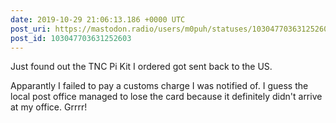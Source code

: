 ```yaml
---
date: 2019-10-29 21:06:13.186 +0000 UTC
post_uri: https://mastodon.radio/users/m0puh/statuses/103047703631252603
post_id: 103047703631252603
---
```

Just found out the TNC Pi Kit I ordered got sent back to the US.

Apparantly I failed to pay a customs charge I was notified of. I guess the local post office managed to lose the card because it definitely didn't arrive at my office. Grrrr!


